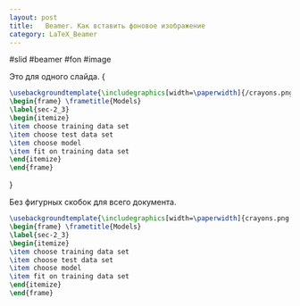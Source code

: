 ```yaml
---
layout: post
title:   Beamer. Как вставить фоновое изображение
category: LaTeX_Beamer
---
```


#slid #beamer #fon #image

Это для одного слайда.
{
```latex
\usebackgroundtemplate{\includegraphics[width=\paperwidth]{/crayons.png / jpg}}
\begin{frame} \frametitle{Models}
\label{sec-2_3}
\begin{itemize} 
\item choose training data set
\item choose test data set
\item choose model
\item fit on training data set
\end{itemize}
\end{frame}
```
}

Без фигурных скобок для всего документа.

```latex
\usebackgroundtemplate{\includegraphics[width=\paperwidth]{crayons.png / jpg}}
\begin{frame} \frametitle{Models}
\label{sec-2_3}
\begin{itemize} 
\item choose training data set
\item choose test data set
\item choose model
\item fit on training data set
\end{itemize}
\end{frame}
```